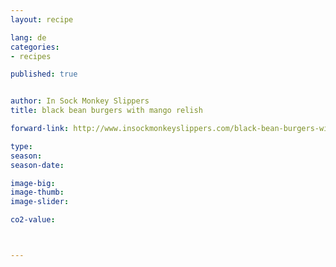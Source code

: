 ```yaml
---
layout: recipe

lang: de
categories:
- recipes

published: true


author: In Sock Monkey Slippers
title: black bean burgers with mango relish

forward-link: http://www.insockmonkeyslippers.com/black-bean-burgers-with-mango-relish

type: 
season: 
season-date:  

image-big: 
image-thumb: 
image-slider: 

co2-value: 



---
```

